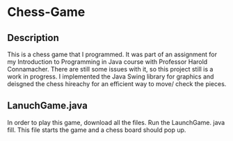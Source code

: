 # Chess-Game

## Description
This is a chess game that I programmed. It was part of an assignment for my Introduction to Programming in Java course with Professor Harold Connamacher. There are still some issues with it, so this project still is a work in progress. I implemented the Java Swing library for graphics and deisgned the chess hireachy for an efficient way to move/ check the pieces. 

## LanuchGame.java
In order to play this game, download all the files. Run the LaunchGame. java fill. This file starts the game and a chess board should pop up. 
